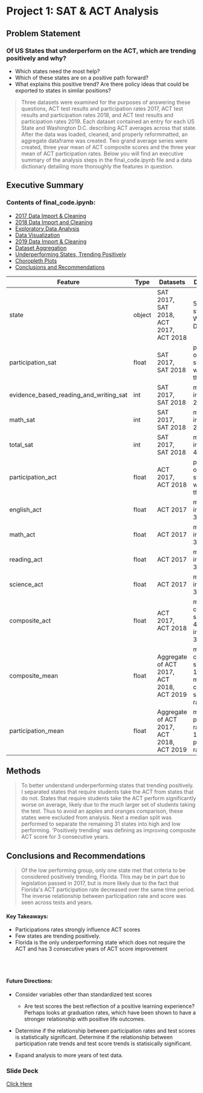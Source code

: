 # Project 1: SAT & ACT Analysis

## Problem Statement

### Of US States that underperform on the ACT, which are trending positively and why?
* Which states need the most help?
* Which of these states are on a positive path forward?
* What explains this positive trend? Are there policy ideas that could be exported to states in similar positions?

> Three datasets were examined for the purposes of answering these questions, ACT test results and participation rates 2017, ACT test results and participation rates 2018, and ACT test results and participation rates 2019. Each dataset contained an entry for each US State and Washington D.C. describing ACT averages across that state. After the data was loaded, cleaned, and properly reformmatted, an aggregate dataframe was created. Two grand average series were created, three year mean of ACT composite scores and the three year mean of ACT participation rates. Below you will find an executive summary of the analysis steps in the final_code.ipynb file and a data dictionary detailing more thoroughly the features in question.

## Executive Summary

### Contents of final_code.ipynb:
- [2017 Data Import & Cleaning](#../code/final_code.ipynb/Data-Import-and-Cleaning)
- [2018 Data Import and Cleaning](#2018-Data-Import-and-Cleaning)
- [Exploratory Data Analysis](#Exploratory-Data-Analysis)
- [Data Visualization](#Visualize-the-data)
- [2019 Data Import & Cleaning](#2019-Data-Import-and-Cleaning)
- [Dataset Aggregation](#Dataset-Aggregation)
- [Underperforming States, Trending Positively](#Underperforming-States-Trending-Positively)
- [Choropleth Plots](#Choropleth-Plots)
- [Conclusions and Recommendations](#Conclusions-and-Recommendations)

|Feature|Type|Datasets|Description|
|---|---|---|---|
|state|object|SAT 2017, SAT 2018, ACT 2017, ACT 2018|50 US states plus Washington D.C.| 
|participation_sat|float|SAT 2017, SAT 2018|percentage of eligible students who took the sat| 
|evidence_based_reading_and_writing_sat|int|SAT 2017, SAT 2018|mean score in range 200-800| 
|math_sat|int|SAT 2017, SAT 2018|mean score in range 200-800|
|total_sat|int|SAT 2017, SAT 2018|mean score in range 400-1600| 
|participation_act|float|ACT 2017, ACT 2018|percentage of eligible students who took the sat| 
|english_act|float|ACT 2017|mean score in range 0-36| 
|math_act|float|ACT 2017|mean score in range 0-36| 
|reading_act|float|ACT 2017|mean score in range 0-36| 
|science_act|float|ACT 2017|mean score in range 0-36| 
|composite_act|float|ACT 2017, ACT 2018|mean composite score of all 4 sections in range 0-36| 
|composite_mean|float|Aggregate of ACT 2017, ACT 2018, ACT 2019|mean composite score of 17, 18, 19 mean composite scores in range 0-36| 
|participation_mean|float|Aggregate of ACT 2017, ACT 2018, ACT 2019|mean participation rate of 17, 18, 19 participation rates|

## Methods

> To better understand underperforming states that trending positively. I separated states that require students take the ACT from states that do not. States that require students take the ACT perform significantly worse on average, likely due to the much larger set of students taking the test. Thus to avoid an apples and oranges comparison, these states were excluded from analysis. Next a median split was performed to separate the remaining 31 states into high and low performing. 'Positively trending' was defining as improving composite ACT score for 3 consecutive years. 

## Conclusions and Recommendations

> Of the low performing group, only one state met that criteria to be considered positively trending, Florida. This may be in part due to legislation passed in 2017, but is more likely due to the fact that Florida's ACT participation rate decreased over the same time period. The inverse relationship between participation rate and score was seen across tests and years.

#### Key Takeaways:
* Participations rates strongly influence ACT scores
* Few states are trending positively.
* Florida is the only underperforming state which does not require the ACT and has 3 consecutive years of ACT score improvement
<br />
<br />

#### Future Directions:
* Consider variables other than standardized test scores
    * Are test scores the best reflection of a positive learning experience? Perhaps looks at graduation rates, which have been shown to have a stronger relationship with positive life outcomes.

* Determine if the relationship between participation rates and test scores is statistically significant. Determine if the relationship between participation rate trends and test score trends is statisically significant.
* Expand analysis to more years of test data.

### Slide Deck
[Click Here](#./slides/Standardized_Testing_Trends.pptx)
